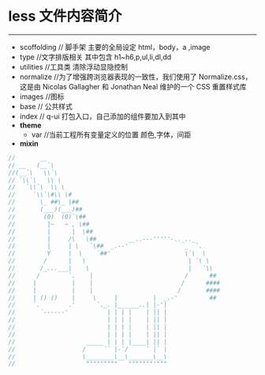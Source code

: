 # less 文件内容简介

---

- scoffolding // 脚手架 主要的全局设定 html，body，a ,image
- type //文字排版相关 其中包含 h1~h6,p,ul,li,dl,dd
- utilities //工具类 清除浮动显隐控制
- normalize //为了增强跨浏览器表现的一致性，我们使用了 Normalize.css，这是由 Nicolas Gallagher 和 Jonathan Neal 维护的一个 CSS 重置样式库
- images //图标
- base // 公共样式
- index // q-ui 打包入口，自己添加的组件要加入到其中
- **theme**
  - var //当前工程所有变量定义的位置 颜色,字体，间距
- **mixin**

```js
//       __
// __   (__`\
//(__`\   \\`\
// `\\`\   \\ \
//   `\\`\  \\ \
//     `\\`\#\\ \#
//       \_ ##\_ |##
//       (___)(___)##
//        (0)  (0)`\##
//         |~   ~ , \##
//         |      |  \##
//         |     /\   \##         __..---'''''-.._.._
//         |     | \   `\##  _.--'                _  `.
//         Y     |  \    `##'                     \`\  \
//        /      |   \                             | `\ \
//       /_...___|    \                            |   `\\
//      /        `.    |                          /      ##
//     |          |    |                         /      ####
//     |          |    |                        /       ####
//     | () ()    |     \     |          |  _.-'         ##
//     `.        .'      `._. |______..| |-'|
//       `------'           | | | |    | || |
//                          | | | |    | || |
//                          | | | |    | || |
//                          | | | |    | || |
//                    _____ | | | |____| || |
//                   /     `` |-`/     ` |` |
//                   \________\__\_______\__\
//                    """""""""   """""""'"""
```
